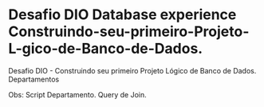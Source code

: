 # Desafio DIO Database experience Construindo-seu-primeiro-Projeto-L-gico-de-Banco-de-Dados.
Desafio DIO - Construindo seu primeiro Projeto Lógico de Banco de Dados. Departamentos

Obs: Script Departamento. Query de Join.
